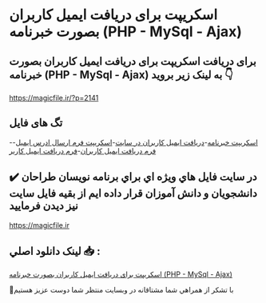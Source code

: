 # اسکریپت برای دریافت ایمیل کاربران بصورت خبرنامه (PHP - MySql - Ajax)

## برای دریافت اسکریپت برای دریافت ایمیل کاربران بصورت خبرنامه (PHP - MySql - Ajax) به لینک زیر بروید 👇

https://magicfile.ir/?p=2141

## تگ های فایل

-[اسکریپت خبرنامه](https://magicfile.ir/product/%d8%a7%d8%b3%da%a9%d8%b1%db%8c%d9%be%d8%aa-%d8%a8%d8%b1%d8%a7%db%8c-%d8%af%d8%b1%db%8c%d8%a7%d9%81%d8%aa-%d8%a7%db%8c%d9%85%db%8c%d9%84-%da%a9%d8%a7%d8%b1%d8%a8%d8%b1%d8%a7%d9%86-%d8%a8%d8%b5%d9%88%d8%b1%d8%aa-%d8%ae%d8%a8%d8%b1%d9%86%d8%a7%d9%85%d9%87/)-[دریافت ایمیل کاربران در سایت](https://magicfile.ir/product/%d8%a7%d8%b3%da%a9%d8%b1%db%8c%d9%be%d8%aa-%d8%a8%d8%b1%d8%a7%db%8c-%d8%af%d8%b1%db%8c%d8%a7%d9%81%d8%aa-%d8%a7%db%8c%d9%85%db%8c%d9%84-%da%a9%d8%a7%d8%b1%d8%a8%d8%b1%d8%a7%d9%86-%d8%a8%d8%b5%d9%88%d8%b1%d8%aa-%d8%ae%d8%a8%d8%b1%d9%86%d8%a7%d9%85%d9%87/)-[اسکریپت فرم ارسال ادرس ایمیل](https://magicfile.ir/product/%d8%a7%d8%b3%da%a9%d8%b1%db%8c%d9%be%d8%aa-%d8%a8%d8%b1%d8%a7%db%8c-%d8%af%d8%b1%db%8c%d8%a7%d9%81%d8%aa-%d8%a7%db%8c%d9%85%db%8c%d9%84-%da%a9%d8%a7%d8%b1%d8%a8%d8%b1%d8%a7%d9%86-%d8%a8%d8%b5%d9%88%d8%b1%d8%aa-%d8%ae%d8%a8%d8%b1%d9%86%d8%a7%d9%85%d9%87/)-[فرم دریافت ایمیل کاربران](https://magicfile.ir/product/%d8%a7%d8%b3%da%a9%d8%b1%db%8c%d9%be%d8%aa-%d8%a8%d8%b1%d8%a7%db%8c-%d8%af%d8%b1%db%8c%d8%a7%d9%81%d8%aa-%d8%a7%db%8c%d9%85%db%8c%d9%84-%da%a9%d8%a7%d8%b1%d8%a8%d8%b1%d8%a7%d9%86-%d8%a8%d8%b5%d9%88%d8%b1%d8%aa-%d8%ae%d8%a8%d8%b1%d9%86%d8%a7%d9%85%d9%87/)-[فرم دریافت ایمیل کاربر](https://magicfile.ir/product/%d8%a7%d8%b3%da%a9%d8%b1%db%8c%d9%be%d8%aa-%d8%a8%d8%b1%d8%a7%db%8c-%d8%af%d8%b1%db%8c%d8%a7%d9%81%d8%aa-%d8%a7%db%8c%d9%85%db%8c%d9%84-%da%a9%d8%a7%d8%b1%d8%a8%d8%b1%d8%a7%d9%86-%d8%a8%d8%b5%d9%88%d8%b1%d8%aa-%d8%ae%d8%a8%d8%b1%d9%86%d8%a7%d9%85%d9%87/)

## ✔️ در سايت فايل هاي ويژه اي براي برنامه نويسان طراحان دانشجويان و دانش آموزان قرار داده ايم از بقيه فايل سايت نيز ديدن فرماييد

https://magicfile.ir


## لينک دانلود اصلي 📥 :

[اسکریپت برای دریافت ایمیل کاربران بصورت خبرنامه (PHP - MySql - Ajax)](https://magicfile.ir/product/%d8%a7%d8%b3%da%a9%d8%b1%db%8c%d9%be%d8%aa-%d8%a8%d8%b1%d8%a7%db%8c-%d8%af%d8%b1%db%8c%d8%a7%d9%81%d8%aa-%d8%a7%db%8c%d9%85%db%8c%d9%84-%da%a9%d8%a7%d8%b1%d8%a8%d8%b1%d8%a7%d9%86-%d8%a8%d8%b5%d9%88%d8%b1%d8%aa-%d8%ae%d8%a8%d8%b1%d9%86%d8%a7%d9%85%d9%87/) 


🙏با تشکر از همراهي شما مشتاقانه در وبسایت منتظر شما دوست عزیز هستیم

